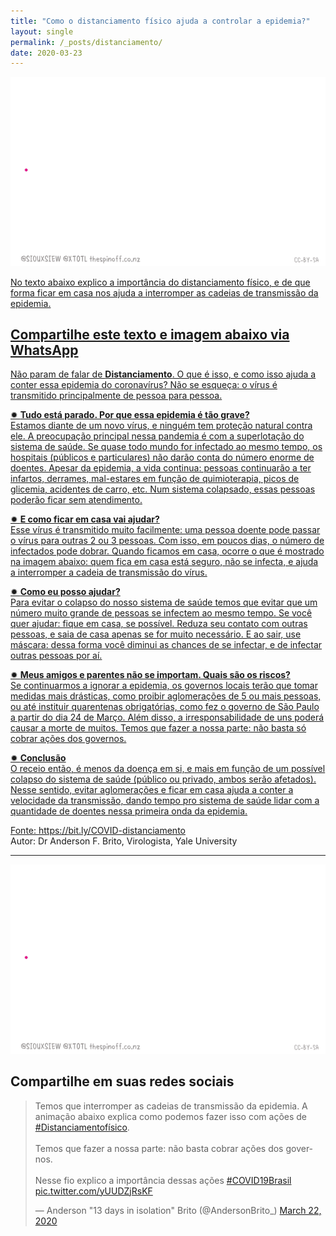 ```yaml
---
title: "Como o distanciamento físico ajuda a controlar a epidemia?"
layout: single
permalink: /_posts/distanciamento/
date: 2020-03-23
---
```


<a href="https://bit.ly/COVID-distanciamento"><img src="/assets/images/cadeiasLoop.gif" width="700">

No texto abaixo explico a importância do distanciamento físico, e de que forma ficar em casa nos ajuda a interromper as cadeias de transmissão da epidemia.

## Compartilhe este texto e imagem abaixo via WhatsApp

Não param de falar de **Distanciamento**. O que é isso, e como isso ajuda a conter essa epidemia do coronavírus? Não se esqueça: o vírus é transmitido principalmente de pessoa para pessoa.

✹ **Tudo está parado. Por que essa epidemia é tão grave?**<br />
Estamos diante de um novo vírus, e ninguém tem proteção natural contra ele. A preocupação principal nessa pandemia é com a superlotação do sistema de saúde. Se quase todo mundo for infectado ao mesmo tempo, os hospitais (públicos e particulares) não darão conta do número enorme de doentes. Apesar da epidemia, a vida continua: pessoas continuarão a ter infartos, derrames, mal-estares em função de quimioterapia, picos de glicemia, acidentes de carro, etc. Num sistema colapsado, essas pessoas poderão ficar sem atendimento.

✹ **E como ficar em casa vai ajudar?**<br />
Esse vírus é transmitido muito facilmente: uma pessoa doente pode passar o vírus para outras 2 ou 3 pessoas. Com isso, em poucos dias, o número de infectados pode dobrar. Quando ficamos em casa, ocorre o que é mostrado na imagem abaixo: quem fica em casa está seguro, não se infecta, e ajuda a interromper a cadeia de transmissão do vírus.


✹ **Como eu posso ajudar?**<br />
Para evitar o colapso do nosso sistema de saúde temos que evitar que um número muito grande de pessoas se infectem ao mesmo tempo. Se você quer ajudar: fique em casa, se possível. Reduza seu contato com outras pessoas, e saia de casa apenas se for muito necessário. E ao sair, use máscara: dessa forma você diminui as chances de se infectar, e de infectar outras pessoas por aí.

✹ **Meus amigos e parentes não se importam. Quais são os riscos?**<br />
Se continuarmos a ignorar a epidemia, os governos locais terão que tomar medidas mais drásticas, como proibir aglomerações de 5 ou mais pessoas, ou até instituir quarentenas obrigatórias, como fez o governo de São Paulo a partir do dia 24 de Março. Além disso, a irresponsabilidade de uns poderá causar a morte de muitos. Temos que fazer a nossa parte: não basta só cobrar ações dos governos.

✹ **Conclusão**<br />
O receio então, é menos da doença em si, e mais em função de um possível colapso do sistema de saúde (público ou privado, ambos serão afetados). Nesse sentido, evitar aglomerações e ficar em casa ajuda a conter a velocidade da transmissão, dando tempo pro sistema de saúde lidar com a quantidade de doentes nessa primeira onda da epidemia.

Fonte: <https://bit.ly/COVID-distanciamento><br>
Autor: Dr Anderson F. Brito, Virologista, Yale University

***

<img src="/assets/images/cadeiasLoop.gif">

## Compartilhe em suas redes sociais

<blockquote class="twitter-tweet"><p lang="pt" dir="ltr">Temos que interromper as cadeias de transmissão da epidemia. A animação abaixo explica como podemos fazer isso com ações de <a href="https://twitter.com/hashtag/Distanciamentofísico?src=hash&amp;ref_src=twsrc%5Etfw">#Distanciamentofísico</a>.<br><br>Temos que fazer a nossa parte: não basta cobrar ações dos governos.<br><br>Nesse fio explico a importância dessas ações <a href="https://twitter.com/hashtag/COVID19Brasil?src=hash&amp;ref_src=twsrc%5Etfw">#COVID19Brasil</a> <a href="https://t.co/yUUDZjRsKF">pic.twitter.com/yUUDZjRsKF</a></p>&mdash; Anderson &quot;13 days in isolation&quot; Brito (@AndersonBrito_) <a href="https://twitter.com/AndersonBrito_/status/1241767531859369985?ref_src=twsrc%5Etfw">March 22, 2020</a></blockquote> <script async src="https://platform.twitter.com/widgets.js" charset="utf-8"></script>
